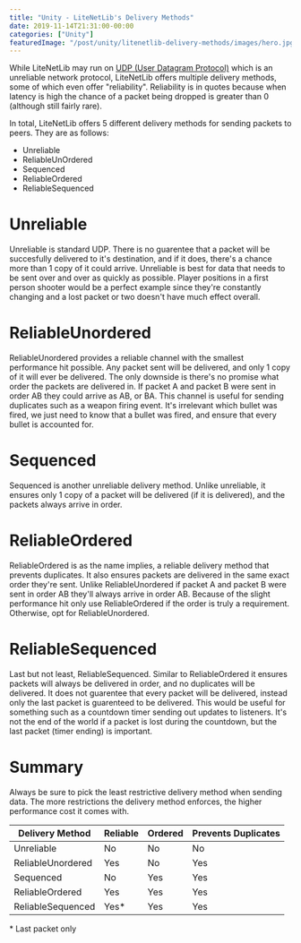 ```yaml
---
title: "Unity - LiteNetLib's Delivery Methods"
date: 2019-11-14T21:31:00-00:00
categories: ["Unity"]
featuredImage: "/post/unity/litenetlib-delivery-methods/images/hero.jpg"
---
```


While LiteNetLib may run on [UDP (User Datagram Protocol)](https://www.cloudflare.com/learning/ddos/glossary/user-datagram-protocol-udp/) which is an unreliable network protocol, LiteNetLib offers multiple delivery methods, some of which even offer "reliability". Reliability is in quotes because when latency is high the chance of a packet being dropped is greater than 0 (although still fairly rare).

In total, LiteNetLib offers 5 different delivery methods for sending packets to peers. They are as follows:

- Unreliable
- ReliableUnOrdered
- Sequenced
- ReliableOrdered
- ReliableSequenced

# Unreliable

Unreliable is standard UDP. There is no guarentee that a packet will be succesfully delivered to it's destination, and if it does, there's a chance more than 1 copy of it could arrive. Unreliable is best for data that needs to be sent over and over as quickly as possible. Player positions in a first person shooter would be a perfect example since they're constantly changing and a lost packet or two doesn't have much effect overall.

# ReliableUnordered

ReliableUnordered provides a reliable channel with the smallest performance hit possible. Any packet sent will be delivered, and only 1 copy of it will ever be delivered. The only downside is there's no promise what order the packets are delivered in. If packet A and packet B were sent in order AB they could arrive as AB, or BA. This channel is useful for sending duplicates such as a weapon firing event. It's irrelevant which bullet was fired, we just need to know that a bullet was fired, and ensure that every bullet is accounted for.

# Sequenced

Sequenced is another unreliable delivery method. Unlike unreliable, it ensures only 1 copy of a packet will be delivered (if it is delivered), and the packets always arrive in order.

# ReliableOrdered

ReliableOrdered is as the name implies, a reliable delivery method that prevents duplicates. It also ensures packets are delivered in the same exact order they're sent. Unlike ReliableUnordered if packet A and packet B were sent in order AB they'll always arrive in order AB. Because of the slight performance hit only use ReliableOrdered if the order is truly a requirement. Otherwise, opt for ReliableUnordered.

# ReliableSequenced

Last but not least, ReliableSequenced. Similar to ReliableOrdered it ensures packets will always be delivered in order, and no duplicates will be delivered. It does not guarentee that every packet will be delivered, instead only the last packet is guarenteed to be delivered. This would be useful for something such as a countdown timer sending out updates to listeners. It's not the end of the world if a packet is lost during the countdown, but the last packet (timer ending) is important.

# Summary

Always be sure to pick the least restrictive delivery method when sending data. The more restrictions the delivery method enforces, the higher performance cost it comes with.

| Delivery Method   | Reliable | Ordered | Prevents Duplicates |
| ----------------- | -------- | ------- | ------------------- |
| Unreliable        | No       | No      | No                  | No |
| ReliableUnordered | Yes      | No      | Yes                 |
| Sequenced         | No       | Yes     | Yes                 |
| ReliableOrdered   | Yes      | Yes     | Yes                 |
| ReliableSequenced | Yes\*    | Yes     | Yes                 |

\* Last packet only
